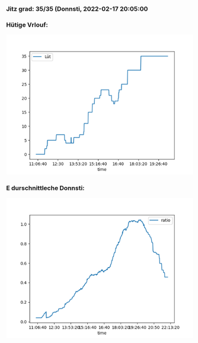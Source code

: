 ### Jitz grad: 35/35 (Donnsti, 2022-02-17 20:05:00

### Hütige Vrlouf:
![Graph](Today.png)

### E durschnittleche Donnsti:
![Graph](Donnsti.png)
